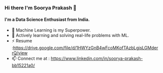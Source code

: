 ### Hi there I'm Soorya Prakash 👋


#### I'm a Data Science Enthusiast from India.


- 🌱 Machine Learning is my Superpower.
- 👯 Actively learning and solving real-life problems with ML.
- ⚡ Resume :https://drive.google.com/file/d/1HWYzGnB4wFcoMKofTAzbLgjsLGMderrQ/view
- 📫 Connect me at : https://www.linkedin.com/in/soorya-prakash-bb15221a0/


<!--
**Sooryak12/Sooryak12** is a ✨ _special_ ✨ repository because its `README.md` (this file) appears on your GitHub profile.

Here are some ideas to get you started:

- 🔭 I’m currently working on OCR and Sign Language Recognition Projects
- 🌱 Machine Learning is my Superpower.
- 👯 Actively learning and solving real-life problems with ML
- 🤔 I’m looking for help with ...
- 💬 Ask me about ...
- 📫 Connect me in : https://www.linkedin.com/in/soorya-prakash-bb15221a0/

-->

